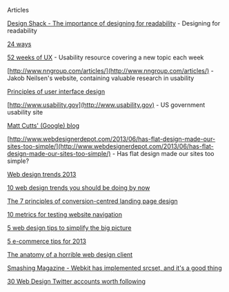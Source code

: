 Articles

[Design Shack - The importance of designing for readability](http://designshack.net/articles/typography/the-importance-of-designing-for-readability/) - Designing for readability

[24 ways](http://24ways.org)

[52 weeks of UX](http://52weeksofux.com) - Usability resource covering a new topic each week

[http://www.nngroup.com/articles/](http://www.nngroup.com/articles/) - Jakob Neilsen's website, containing valuable research in usability

[Principles of user interface design](http://bokardo.com/principles-of-user-interface-design/)

[http://www.usability.gov](http://www.usability.gov) - US government usability site

[Matt Cutts' (Google) blog](http://www.mattcutts.com/blog/)

[http://www.webdesignerdepot.com/2013/06/has-flat-design-made-our-sites-too-simple/](http://www.webdesignerdepot.com/2013/06/has-flat-design-made-our-sites-too-simple/) - Has flat design made our sites too simple?

[Web design trends 2013](http://spyderweb.co/blog/2013/07/27/2013-web-design-trends/)

[10 web design trends you should be doing by now](http://spyderweb.co/blog/2013/08/13/forward-thinking-10-web-design-trends-you-should-be-doing-by-now/)

[The 7 principles of conversion-centred landing page design](http://blog.hubspot.com/principles-of-conversion-centered-landing-page-design)

[10 metrics for testing website navigation](http://www.measuringusability.com/blog/10-navigation-metrics.php)

[5 web design tips to simplify the big picture](http://spyderweb.co/blog/2013/08/16/web-design-tips-simplified/)

[5 e-commerce tips for 2013](http://spyderweb.co/blog/2013/08/11/ecommerce-tips-for-2013/)

[The anatomy of a horrible web design client](http://www.topwebdesignschools.org/design-clients/)

[Smashing Magazine - Webkit has implemented srcset, and it's a good thing](http://mobile.smashingmagazine.com/2013/08/21/webkit-implements-srcset-and-why-its-a-good-thing/)

[30 Web Design Twitter accounts worth following](http://spyderweb.co/blog/2013/09/02/web-design-twitter/)

